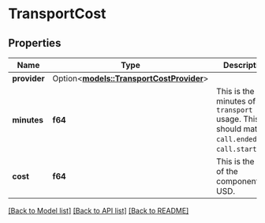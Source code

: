 # TransportCost

## Properties

Name | Type | Description | Notes
------------ | ------------- | ------------- | -------------
**provider** | Option<[**models::TransportCostProvider**](TransportCostProvider.md)> |  | [optional]
**minutes** | **f64** | This is the minutes of `transport` usage. This should match `call.endedAt` - `call.startedAt`. | 
**cost** | **f64** | This is the cost of the component in USD. | 

[[Back to Model list]](../README.md#documentation-for-models) [[Back to API list]](../README.md#documentation-for-api-endpoints) [[Back to README]](../README.md)


